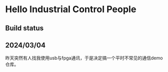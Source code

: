 # Hello Industrial Control People


## Build status

## 2024/03/04
昨天突然有人找我使用usb与fpga通讯，于是决定搞一个平时不常见的通信demo仓库。





